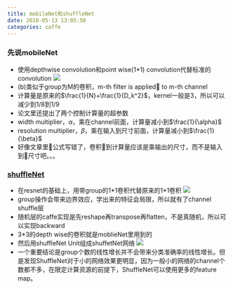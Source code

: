 ```yaml
---
title: mobileNet和shuffleNet
date: 2018-05-13 13:05:50
categories: caffe
---
```


### 先说mobileNet
- 使用depthwise convolution和point wise(1*1) convolution代替标准的convolution
![](http://ot0uaqt93.bkt.clouddn.com/18-8-7/8709950.jpg)
- (b)类似于group为M的卷积，m-th filter is applied to m-th channel
- 计算量是原来的$\frac{1}{N}+\frac{1}{D_k^2}$，kernel一般是3，所以可以减少到1/8到1/9
- 论文里还提出了两个控制计算量的超参数
- width multiplier，$\alpha$，乘在channel前面，计算量减小到$\frac{1}{\alpha}$
- resolution multiplier，$\beta$，乘在输入到尺寸前面，计算量减小到$\frac{1}{\beta}$
- 好像文章里公式写错了，卷积到计算量应该是乘输出的尺寸，而不是输入到尺寸吧。。。

### [shuffleNet](https://blog.csdn.net/u014380165/article/details/75137111)
- 在resnet的基础上，用带group的1\*1卷积代替原来的1\*1卷积
![](http://ot0uaqt93.bkt.clouddn.com/18-8-7/32435128.jpg)
- group操作会带来边界效应，学出来的特征会局限，所以就有了channel shuffle层
- 随机层的caffe实现是先reshape再transpose再flatten，不是真随机，所以可以实现backward
- 3\*3的depth wise的卷积就是moblieNet里用到的
- 然后用shuffleNet Unit组成shuffetNet网络
![](http://ot0uaqt93.bkt.clouddn.com/18-8-7/77705439.jpg)
- 一个重要结论是group个数的线性增长并不会带来分类准确率的线性增长。但是发现ShuffleNet对于小的网络效果更明显，因为一般小的网络的channel个数都不多，在限定计算资源的前提下，ShuffleNet可以使用更多的feature map。

